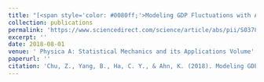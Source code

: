 ```yaml
---
title: "[<span style='color: #0080ff;'>Modeling GDP Fluctuations with Agent-Based Model</span>](https://www.sciencedirect.com/science/article/abs/pii/S0378437118300955)"
collection: publications
permalink: 'https://www.sciencedirect.com/science/article/abs/pii/S0378437118300955'
excerpt: ''
date: 2018-08-01
venue: ' Physica A: Statistical Mechanics and its Applications Volume'
paperurl: ''
citation: 'Chu, Z., Yang, B., Ha, C. Y., & Ahn, K. (2018). Modeling GDP fluctuations with agent-based model. Physica A: Statistical Mechanics and its Applications, 503, 572-581.'
---
```

